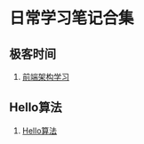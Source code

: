 # 日常学习笔记合集

## 极客时间

1. [前端架构学习](/极客时间/前端架构学习.md)

## Hello算法

1. [Hello算法](/Hello-Algo/Hello算法.md)
